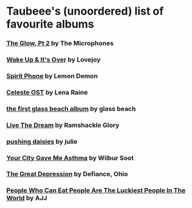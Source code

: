 # Taubeee's (unoordered) list of favourite albums
### [The Glow, Pt 2](https://open.spotify.com/album/6QYoRO2sXThCORAifrP4Bl?si=u6-edIwMQ9uR4POCibeEnA) by The Microphones
### [Wake Up & It's Over](https://open.spotify.com/album/5LHuQr88XpvvuGpqgsu2gr?si=YtC0rOovTiy1KGqFQsEzAg) by Lovejoy
### [Spirit Phone](https://open.spotify.com/album/4ocal2JegUDVQdP6KN1roI?si=l8F3Pxo6QSeV4oNX1O4tEA) by Lemon Demon
### [Celeste OST](https://open.spotify.com/album/1ZfETfec0U02KrKNI8w3Gf?si=RkObPua4SAO4yJk-PSepXw) by Lena Raine
### [the first glass beach album](https://open.spotify.com/album/5GOoswCqZQiq9gbjSHkzMq?si=Viq_AH4ZRrST2UEy-f_oMw) by glass beach
### [Live The Dream](https://open.spotify.com/album/217MWnvPkioCSCh1LO8YBr?si=ywcDeL5LTY64rqpcNBzr8w) by Ramshackle Glory
### [pushing daisies](https://open.spotify.com/album/1rlbW7GyYihxIOoM41QwnG?si=QMqqLiNwRsS72a_uOL5_IQ) by julie
### [Your City Gave Me Asthma](https://open.spotify.com/album/1ZSC5ULnqANluf9QT32hJW?si=IJurLiiWRIiC8SgPNn2MFA) by Wilbur Soot
### [The Great Depression](https://open.spotify.com/album/3ZVDkyDZpPah8FnbWJXQXG?si=6XOgF7u5Ra-A0z46Y290qQ) by Defiance, Ohio
### [People Who Can Eat People Are The Luckiest People In The World](https://open.spotify.com/album/2jRdTNGZzb3drtFRYaUpFE?si=h25rAmrySQK02EUw3IbwCw) by AJJ
